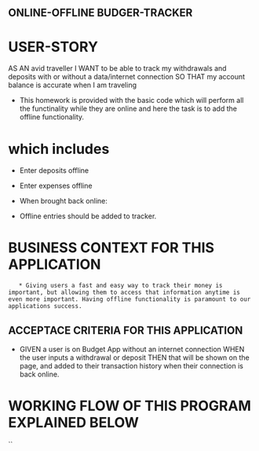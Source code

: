 ## ONLINE-OFFLINE BUDGER-TRACKER
# USER-STORY
AS AN avid traveller
I WANT to be able to track my withdrawals and deposits with or without a data/internet connection
SO THAT my account balance is accurate when I am traveling
* This homework is provided with the basic code which will perform all the functinality while they are online and here the task is to add the offline functionality.

# which includes

* Enter deposits offline

* Enter expenses offline

 * When brought back online:

 * Offline entries should be added to tracker.
 # BUSINESS CONTEXT FOR THIS APPLICATION
       * Giving users a fast and easy way to track their money is important, but allowing them to access that information anytime is even more important. Having offline functionality is paramount to our applications success.
## ACCEPTACE CRITERIA FOR THIS APPLICATION
* GIVEN a user is on Budget App without an internet connection
WHEN the user inputs a withdrawal or deposit
THEN that will be shown on the page, and added to their transaction history when their connection is back online.
# WORKING FLOW OF THIS PROGRAM EXPLAINED BELOW
   `` 
